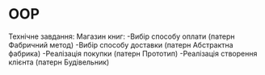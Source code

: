 # OOP
Технічне завдання: Магазин книг: -Вибір способу оплати (патерн Фабричний метод) 
-Вибір способу доставки (патерн Абстрактна фабрика) 
-Реалізація покупки (патерн Прототип) 
-Реалізація створення клієнта (патерн Будівельник)
